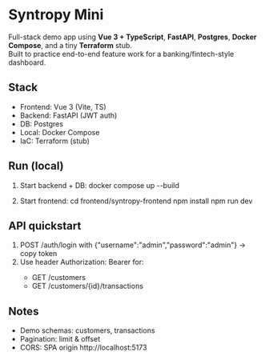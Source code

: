 ﻿# Syntropy Mini

Full-stack demo app using **Vue 3 + TypeScript**, **FastAPI**, **Postgres**, **Docker Compose**, and a tiny **Terraform** stub.  
Built to practice end-to-end feature work for a banking/fintech-style dashboard.

## Stack
- Frontend: Vue 3 (Vite, TS)
- Backend: FastAPI (JWT auth)
- DB: Postgres
- Local: Docker Compose
- IaC: Terraform (stub)

## Run (local)
1) Start backend + DB:
   docker compose up --build

2) Start frontend:
   cd frontend/syntropy-frontend
   npm install
   npm run dev

## API quickstart
1. POST /auth/login  with {"username":"admin","password":"admin"} → copy token
2. Use header Authorization: Bearer <token> for:
   - GET /customers
   - GET /customers/{id}/transactions

## Notes
- Demo schemas: customers, transactions
- Pagination: limit & offset
- CORS: SPA origin http://localhost:5173
